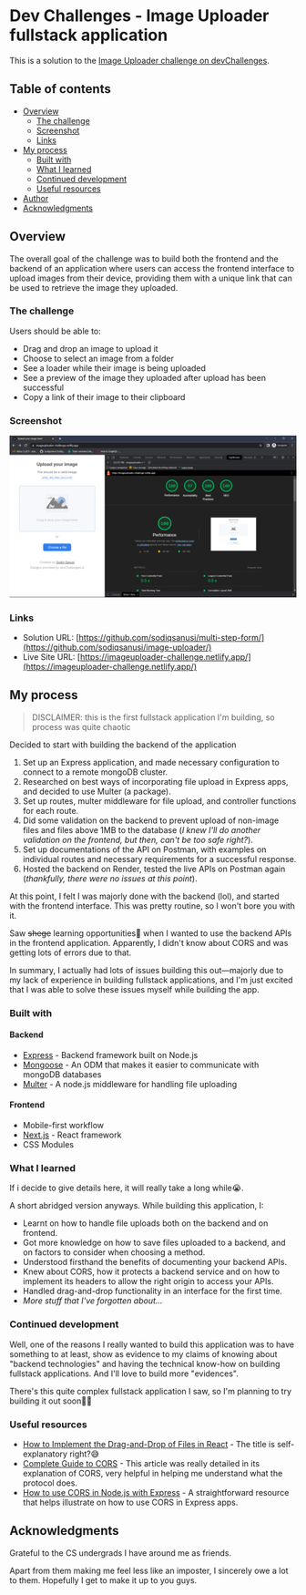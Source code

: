 # Dev Challenges - Image Uploader fullstack application

This is a solution to the [Image Uploader challenge on devChallenges](https://devchallenges.io/challenges/O2iGT9yBd6xZBrOcVirx).
## Table of contents

- [Overview](#overview)
  - [The challenge](#the-challenge)
  - [Screenshot](#screenshot)
  - [Links](#links)
- [My process](#my-process)
  - [Built with](#built-with)
  - [What I learned](#what-i-learned)
  - [Continued development](#continued-development)
  - [Useful resources](#useful-resources)
- [Author](#author)
- [Acknowledgments](#acknowledgments)

## Overview

The overall goal of the challenge was to build both the frontend and the backend of an application where users can access the frontend interface to upload images from their device, providing them with a unique link that can be used to retrieve the image they uploaded.

### The challenge

Users should be able to:

- Drag and drop an image to upload it
- Choose to select an image from a folder
- See a loader while their image is being uploaded
- See a preview of the image they uploaded after upload has been successful
- Copy a link of their image to their clipboard

### Screenshot

![](./imageUploader.png)

### Links

- Solution URL: [https://github.com/sodiqsanusi/multi-step-form/](https://github.com/sodiqsanusi/image-uploader/)
- Live Site URL: [https://imageuploader-challenge.netlify.app/](https://imageuploader-challenge.netlify.app/)

## My process

> DISCLAIMER: this is the first fullstack application I'm building, so process was quite chaotic

Decided to start with building the backend of the application
1. Set up an Express application, and made necessary configuration to connect to a remote mongoDB cluster.
2. Researched on best ways of incorporating file upload in Express apps, and decided to use Multer (a package).
3. Set up routes, multer middleware for file upload, and controller functions for each route.
4. Did some validation on the backend to prevent upload of non-image files and files above 1MB to the database (_I knew I'll do another validation on the frontend, but then, can't be too safe right?_).
5. Set up documentations of the API on Postman, with examples on individual routes and necessary requirements for a successful response.
6. Hosted the backend on Render, tested the live APIs on Postman again (_thankfully, there were no issues at this point_).

At this point, I felt I was majorly done with the backend (lol), and started with the frontend interface. This was pretty routine, so I won't bore you with it.

Saw ~~shege~~ learning opportunities🙂 when I wanted to use the backend APIs in the frontend application. Apparently, I didn't know about CORS and was getting lots of errors due to that.

In summary, I actually had lots of issues building this out—majorly due to my lack of experience in building fullstack applications, and I'm just excited that I was able to solve these issues myself while building the app.

### Built with

#### Backend
- [Express](https://expressjs.com/) - Backend framework built on Node.js
- [Mongoose](https://mongoosejs.com/) - An ODM that makes it easier to communicate with mongoDB databases
- [Multer](https://www.npmjs.com/package/multer) - A node.js middleware for handling file uploading

#### Frontend
- Mobile-first workflow
- [Next.js](https://nextjs.org/) - React framework
- CSS Modules

### What I learned

If i decide to give details here, it will really take a long while😭.

A short abridged version anyways. While building this application, I:

- Learnt on how to handle file uploads both on the backend and on frontend.
- Got more knowledge on how to save files uploaded to a backend, and on factors to consider when choosing a method.
- Understood firsthand the benefits of documenting your backend APIs.
- Knew about CORS, how it protects a backend service and on how to implement its headers to allow the right origin to access your APIs.
- Handled drag-and-drop functionality in an interface for the first time.
- _More stuff that I've forgotten about..._

### Continued develo[]()pment

Well, one of the reasons I really wanted to build this application was to have something to at least, show as evidence to my claims of knowing about "backend technologies" and having the technical know-how on building fullstack applications. And I'll love to build more "evidences".

There's this quite complex fullstack application I saw, so I'm planning to try building it out soon🤞🏾

### Useful resources

- [How to Implement the Drag-and-Drop of Files in React](https://betterprogramming.pub/how-to-implement-files-drag-and-drop-in-react-22cf42b7a7ef) - The title is self-explanatory right?😅
- [Complete Guide to CORS](https://reflectoring.io/complete-guide-to-cors/) - This article was really detailed in its explanation of CORS, very helpful in helping me understand what the protocol does.
- [How to use CORS in Node.js with Express](https://www.section.io/engineering-education/how-to-use-cors-in-nodejs-with-express/) - A straightforward resource that helps illustrate on how to use CORS in Express apps.



## Acknowledgments

Grateful to the CS undergrads I have around me as friends.

Apart from them making me feel less like an imposter, I sincerely owe a lot to them. Hopefully I get to make it up to you guys.
